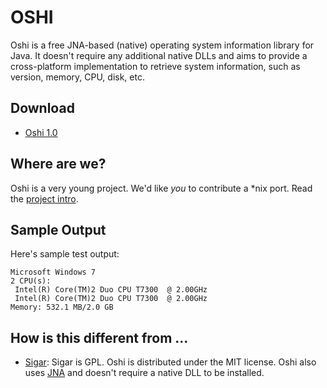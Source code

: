 OSHI
====

Oshi is a free JNA-based (native) operating system information library for Java. It doesn't require any additional native DLLs and aims to provide a cross-platform implementation to retrieve system information, such as version, memory, CPU, disk, etc.

Download
--------

* [Oshi 1.0](https://github.com/downloads/dblock/oshi/oshi-1.0.zip)

Where are we?
-------------

Oshi is a very young project. We'd like *you* to contribute a *nix port. Read the [project intro](http://code.dblock.org/introducing-oshi-operating-system-and-hardware-information-java).

Sample Output
-------------

Here's sample test output:

    Microsoft Windows 7
    2 CPU(s):
     Intel(R) Core(TM)2 Duo CPU T7300  @ 2.00GHz
     Intel(R) Core(TM)2 Duo CPU T7300  @ 2.00GHz
    Memory: 532.1 MB/2.0 GB

How is this different from ...
------------------------------

* [Sigar](http://www.hyperic.com/products/sigar): Sigar is GPL. Oshi is distributed under the MIT license. Oshi also uses [JNA](https://github.com/twall/jna) and doesn't require a native DLL to be installed.

